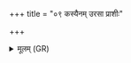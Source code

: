 +++
title = "०९ कस्यैनम् उरसा प्राशीः"

+++
<details><summary>मूलम् (GR)</summary>

(…) । +++(see 1abc)+++  
कस्यैनम् उरसा प्राशीः ॥
</details>